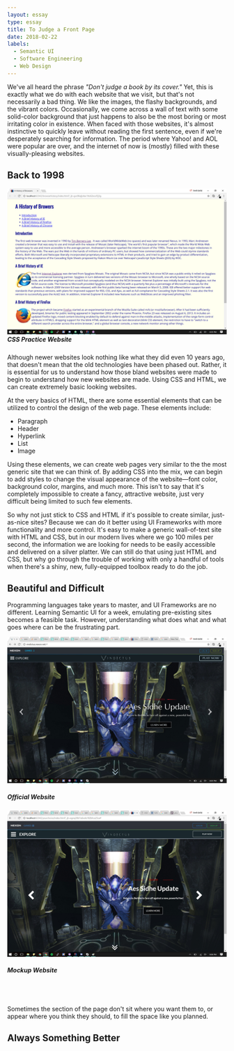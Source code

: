 ```yaml
---
layout: essay
type: essay
title: To Judge a Front Page
date: 2018-02-22
labels:
  - Semantic UI
  - Software Engineering
  - Web Design
---
```

We've all heard the phrase _"Don't judge a book by its cover."_ Yet, this is exactly what we do with each website that we visit, but that's not necessarily a bad thing. We like the images, the flashy backgrounds, and the vibrant colors. Occasionally, we come across a wall of text with some solid-color background that just happens to also be the most boring or most irritating color in existence. When faced with those websites, it's almost instinctive to quickly leave without reading the first sentence, even if we're desperately searching for information. The period where Yahoo! and AOL were popular are over, and the internet of now is (mostly) filled with these visually-pleasing websites. 

## Back to 1998
<div class="ui medium right floated rounded image">
  <img src="/images/semantic-ui/semantic_ui-css.png">
  <h5 style="margin-top: 0px;" class="ui center aligned header">
    CSS Practice Website
  </h5>
</div>

Although newer websites look nothing like what they did even 10 years ago, that doesn't mean that the old technologies have been phased out. Rather, it is essential for us to understand how those bland websites were made to begin to understand how new websites are made. Using CSS and HTML, we can create extremely basic looking websites.

At the very basics of HTML, there are some essential elements that can be utilized to control the design of the web page. These elements include:

<ul>
  <li>Paragraph</li>
  <li>Header</li>
  <li>Hyperlink</li>
  <li>List</li>
  <li>Image</li>
</ul>

Using these elements, we can create web pages very similar to the the most generic site that we can think of. By adding CSS into the mix, we can begin to add styles to change the visual appearance of the website—font color, background color, margins, and much more. This isn't to say that it's completely impossible to create a fancy, attractive website, just very difficult being limited to such few elements.

So why not just stick to CSS and HTML if it's possible to create similar, just-as-nice sites? Because we can do it better using UI Frameworks with more functionality and more control. It's easy to make a generic wall-of-text site with HTML and CSS, but in our modern lives where we go 100 miles per second, the information we are looking for needs to be easily accessible and delivered on a silver platter. We can still do that using just HTML and CSS, but why go through the trouble of working with only a handful of tools when there's a shiny, new, fully-equipped toolbox ready to do the job.

## Beautiful and Difficult

Programming languages take years to master, and UI Frameworks are no different. Learning Semantic UI for a week, emulating pre-existing sites becomes a feasible task. However, understanding what does what and what goes where can be the frustrating part.

<div>
  <div class="ui large rounded image">
    <img src="/images/semantic-ui/semantic_ui-official.jpg">
    <h5 class="ui center aligned header">
      Official Website
      </h5>
  </div>
  <div class="ui large rounded image">
    <img src="/images/semantic-ui/semantic_ui-mockup.jpg">
    <h5 class="ui center aligned header">Mockup Website</h5>
  </div>
</div>
<br><br>

Sometimes the section of the page don't sit where you want them to, or appear where you think they should, to fill the space like you planned.

## Always Something Better
